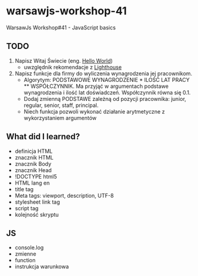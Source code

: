 # warsawjs-workshop-41
WarsawJs Workshop#41 - JavaScript basics

## TODO
1. Napisz Witaj Świecie (eng. [Hello World](https://pl.wikipedia.org/wiki/Hello_world))
    - uwzględnik rekomendacje z [Lighthouse](https://developers.google.com/web/tools/lighthouse)
2. Napisz funkcje dla firmy do wyliczenia wynagrodzenia jej pracownikom. 
    - Algorytym: PODSTAWOWE WYNAGRODZENIE * ILOŚĆ LAT PRACY ** WSPÓŁCZYNNIK. Ma przyjąć w argumentach podstawe wynagrodzenia i ilość lat doświadczeń. Współczynnik równa się 0.1.
    - Dodaj zmienną PODSTAWE zależną od pozycji pracownika: junior, regular, senior, staff, principal.
    - Niech funkcja pozwoli wykonać działanie arytmetyczne z wykorzystaniem argumentów

## What did I learned?
- definicja HTML
- znacznik HTML
- znacznik Body
- znacznik Head
- !DOCTYPE html5
- HTML lang en
- title tag
- Meta tags: viewport, description, UTF-8
- stylesheet link tag
- script tag
- kolejność skryptu

## JS
- console.log
- zmienne
- function
- instrukcja warunkowa
